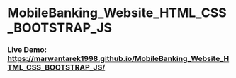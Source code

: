 # MobileBanking_Website_HTML_CSS_BOOTSTRAP_JS

### Live Demo: https://marwantarek1998.github.io/MobileBanking_Website_HTML_CSS_BOOTSTRAP_JS/
